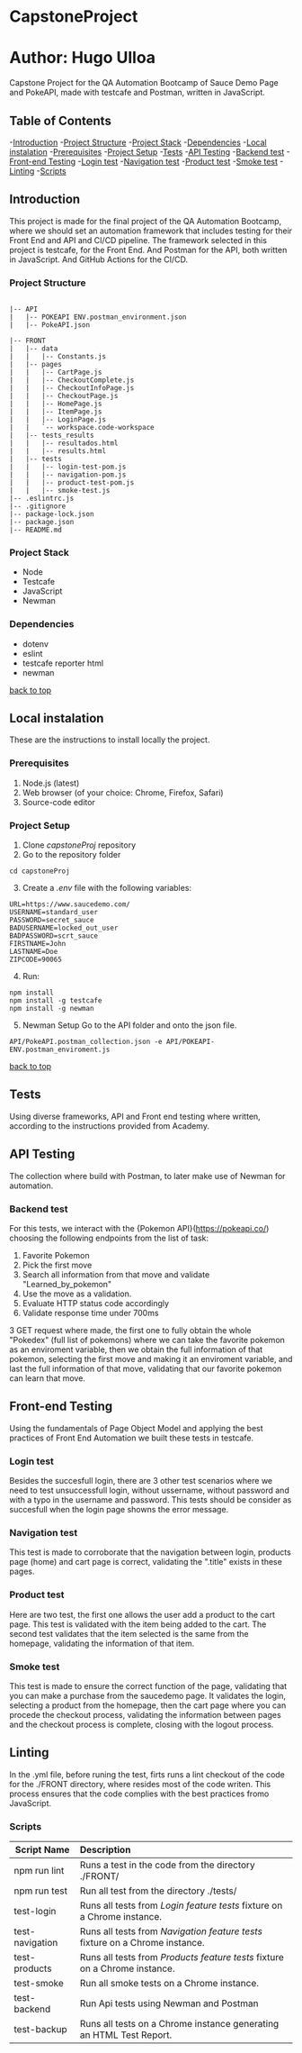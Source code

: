 # CapstoneProject
# Author: Hugo Ulloa
Capstone Project for the QA Automation Bootcamp of Sauce Demo Page and PokeAPI, made with testcafe and Postman, written in JavaScript.

## Table of Contents
-[Introduction](#introduction)
    -[Project Structure](#project-structure)
    -[Project Stack](#project-Stack)
    -[Dependencies](#dependencies)
-[Local instalation](#local-instalation)
    -[Prerequisites](#prerequisites)
    -[Project Setup](#project-setup)
-[Tests](#tests)
    -[API Testing](#API-testing)
        -[Backend test](#backend-test)
    -[Front-end Testing](#front-end-testing)
        -[Login test](#login-test)
        -[Navigation test](#navigation-test)
        -[Product test](#product-test)
        -[Smoke test](#smoke-test)
    -[Linting](#linting)
    -[Scripts](#scripts)
    


## Introduction
This project is made for the final project of the QA Automation Bootcamp, where we should set an automation framework that includes testing for their Front End and API and CI/CD pipeline.
The framework selected in this project is testcafe, for the Front End. And Postman for the API, both written in JavaScript. And GitHub Actions for the CI/CD. 

### Project Structure
```

|-- API
|   |-- POKEAPI ENV.postman_environment.json
|   |-- PokeAPI.json

|-- FRONT
|   |-- data
|   |   |-- Constants.js
|   |-- pages
|   |   |-- CartPage.js
|   |   |-- CheckoutComplete.js
|   |   |-- CheckoutInfoPage.js
|   |   |-- CheckoutPage.js
|   |   |-- HomePage.js
|   |   |-- ItemPage.js
|   |   |-- LoginPage.js
|   |   `-- workspace.code-workspace
|   |-- tests_results
|   |   |-- resultados.html
|   |   |-- results.html
|   |-- tests
|   |   |-- login-test-pom.js
|   |   |-- navigation-pom.js
|   |   |-- product-test-pom.js
|   |   |-- smoke-test.js
|-- .eslintrc.js   
|-- .gitignore
|-- package-lock.json
|-- package.json
|-- README.md

```
### Project Stack
- Node
- Testcafe
- JavaScript
- Newman

### Dependencies
- dotenv
- eslint
- testcafe reporter html
- newman


[ back to top ](#table-of-contents)

## Local instalation
These are the instructions to install locally the project. 

### Prerequisites
1. Node.js (latest)
2. Web browser (of your choice: Chrome, Firefox, Safari)
3. Source-code editor


### Project Setup
1. Clone *capstoneProj* repository
2. Go to the repository folder 
```
cd capstoneProj
```
3. Create a *.env* file with the following variables:
```
URL=https://www.saucedemo.com/
USERNAME=standard_user
PASSWORD=secret_sauce
BADUSERNAME=locked_out_user
BADPASSWORD=scrt_sauce
FIRSTNAME=John
LASTNAME=Doe
ZIPCODE=90065
```
4. Run:
```
npm install
npm install -g testcafe
npm install -g newman 

```
5. Newman Setup
 Go to the API folder and onto the json file.
```
API/PokeAPI.postman_collection.json -e API/POKEAPI-ENV.postman_enviroment.js

```
[ back to top ](#table-of-contents)


## Tests
Using diverse frameworks, API and Front end testing where written, according to the instructions provided from Academy. 

## API Testing
The collection where build with Postman, to later make use of Newman for automation. 


### Backend test
For this tests, we interact with the {Pokemon API}(https://pokeapi.co/) choosing the following endpoints from the list of task:
1. Favorite Pokemon
2. Pick the first move
3. Search all information from that move and validate "Learned_by_pokemon"
4. Use the move as a validation.
5. Evaluate HTTP status code accordingly
6. Validate response time under 700ms

3 GET request where made, the first one to fully obtain the whole "Pokedex" (full list of pokemons) where we can take the favorite pokemon as an enviroment variable, then we obtain the full information of that pokemon, selecting the first move and making it an enviroment variable, and last the full information of that move, validating that our favorite pokemon can learn that move. 

## Front-end Testing
Using the fundamentals of Page Object Model and applying the best practices of Front End Automation we built these tests in testcafe. 

### Login test
Besides the succesfull login, there are 3 other test scenarios where we need to test unsuccessfull login, without ussername, without password and with a typo in the username and password. This tests should be consider as succesfull when the login page showns the error message. 

### Navigation test
This test is made to corroborate that the navigation between login, products page (home) and cart page is correct, validating the ".title" exists in these pages.

### Product test
Here are two test, the first one allows the user add a product to the cart page. This test is validated with the item being added to the cart. The second test validates that the item selected is the same from the homepage, validating the information of that item. 

### Smoke test 
This test is made to ensure the correct function of the page, validating that you can make a purchase from the saucedemo page. It validates the login, selecting a product from the homepage, then the cart page where you can procede the checkout process, validating the information between pages and the checkout process is complete, closing with the logout process. 

## Linting
In the .yml file, before runing the test, firts runs a lint checkout of the code for the ./FRONT directory, where resides most of the code writen. This process ensures that the code complies with the best practices fromo JavaScript.

### Scripts
| Script Name|Description|
|----------|:-------------|
| npm run lint | Runs a test in the code from the directory ./FRONT/ |
| npm run test | Run all test from the directory ./tests/
| test-login | Runs all tests from *Login feature tests* fixture on a Chrome instance.|
| test-navigation | Runs all tests from *Navigation feature tests* fixture on a Chrome instance.|
|test-products | Runs all tests from *Products feature tests* fixture on a Chrome instance.|
|test-smoke | Run all smoke tests on a Chrome instance.|   
|test-backend | Run Api tests using Newman and Postman|  
|test-backup | Runs all tests on a Chrome instance generating an HTML Test Report.|   


